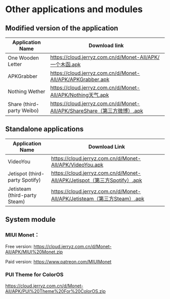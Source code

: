 # Other applications and modules

## Modified version of the application

| Application Name | Download link |
| --- | --- |
| One Wooden Letter | https://cloud.jerryz.com.cn/d/Monet-All/APK/一个木函.apk |
| APKGrabber | https://cloud.jerryz.com.cn/d/Monet-All/APK/APKGrabber.apk |
| Nothing Wether | https://cloud.jerryz.com.cn/d/Monet-All/APK/Nothing天气.apk |
| Share (third-party Weibo) | https://cloud.jerryz.com.cn/d/Monet-All/APK/ShareShare（第三方微博）.apk |

## Standalone applications

| Application Name | Download Link |
| --- | --- |
| VideoYou | https://cloud.jerryz.com.cn/d/Monet-All/APK/VideoYou.apk |
| Jetispot (third-party Spotify) | https://cloud.jerryz.com.cn/d/Monet-All/APK/Jetispot（第三方Spotify）.apk |
| Jetisteam (third-party Steam) | https://cloud.jerryz.com.cn/d/Monet-All/APK/Jetisteam（第三方Steam）.apk |

## System module

### MIUI Monet：

Free version: https://cloud.jerryz.com.cn/d/Monet-All/APK/MIUI%20Monet.zip

Paid version: https://www.patreon.com/MIUIMonet

### PUI Theme for ColorOS
https://cloud.jerryz.com.cn/d/Monet-All/APK/PUI%20Theme%20For%20ColorOS.zip
